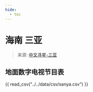 ```yaml
---
hide:
  - toc
---
```


# 海南 三亚

> 来源: [中文寻星-三亚](http://dtmb.saoing.com/sanya.htm)

## 地面数字电视节目表

{{ read_csv("../../data/csv/sanya.csv") }}
